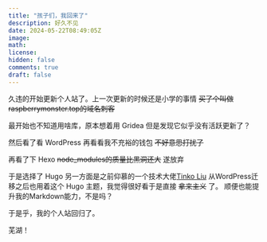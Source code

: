 ```yaml
---
title: "孩子们，我回来了"
description: 好久不见
date: 2024-05-22T08:49:05Z
image: 
math: 
license: 
hidden: false
comments: true
draft: false
---
```

久违的开始更新个人站了。上一次更新的时候还是小学的事情 ~~买了个叫做raspberrymonster.top的域名刺客~~

最开始也不知道用啥库，原本想着用 Gridea 但是发现它似乎没有活跃更新了？

然后看了看 WordPress 再看看我不充裕的钱包 ~~不好意思打扰了~~

再看了下 Hexo ~~node_modules的质量比黑洞还大~~ 遂放弃

于是选择了 Hugo 另一方面是之前仰慕的一个技术大佬[Tinko Liu](https://tinko.moe/) 从WordPress迁移之后也用着这个 Hugo 主题，我觉得很好看于是直接 ~~拿来主义~~ 了。 顺便也能提升我的Markdown能力，不是吗？

于是乎，我的个人站回归了。

芜湖！

